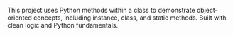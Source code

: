 This project uses Python methods within a class to demonstrate object-oriented concepts, including instance, class, and static methods. Built with clean logic and Python fundamentals.

